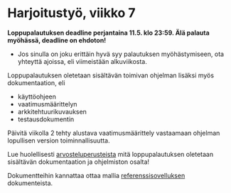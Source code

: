 # Harjoitustyö, viikko 7

**Loppupalautuksen deadline perjantaina 11.5. klo 23:59. Älä palauta myöhässä, deadline on ehdoton!** 
- Jos sinulla on joku erittäin hyvä syy palautuksen myöhästymiseen, ota yhteyttä ajoissa, eli viimeistään alkuviikosta.

Loppupalautuksen oletetaan sisältävän toimivan ohjelman lisäksi myös dokumentaation, eli
- käyttöohjeen
- vaatimusmäärittelyn
- arkkitehtuurikuvauksen
- testausdokumentin

Päivitä viikolla 2 tehty alustava vaatimusmäärittely vastaamaan ohjelman lopullisen version toiminnallisuutta.

Lue huolellisesti [arvosteluperusteista](https://github.com/mluukkai/otm-2018/blob/master/web/arvosteluperusteet.md) mitä loppupalautuksen oletetaan sisältävän dokumentaation ja ohjelmiston osalta!

Dokumentteihin kannattaa ottaa mallia [referenssisovelluksen](https://github.com/mluukkai/OtmTodoApp) dokumenteista.
